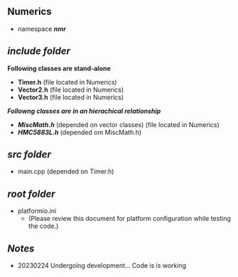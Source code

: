 ## Numerics

- namespace ***nmr***

## ***include folder***

**Following classes are stand-alone**
- **Timer.h** (file located in Numerics)
- **Vector2.h** (file located in Numerics)
- **Vector3.h** (file located in Numerics)

***Followng classes are in an hierachical relationship***
+ ***MiscMath.h*** (depended on vector classes) (file located in Numerics)
+ ***HMC5883L.h*** (depended om MiscMath.h)

## ***src folder***
- main.cpp (depended on Timer.h)

## ***root folder***

- platformio.ini        
    - (Please review this document for platform configuration while testing the code.)

## ***Notes***

- 20230224 Undergoing development... Code is is working

